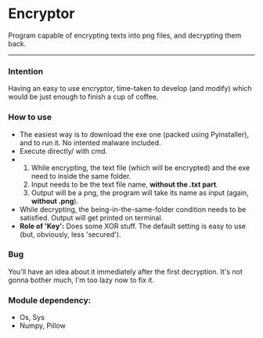 # Encryptor
Program capable of encrypting texts into png files, and decrypting them back. 

---

### Intention

Having an easy to use encryptor, time-taken to develop (and modify) which would be just enough to finish a cup of coffee.

### How to use 

* The easiest way is to download the exe one (packed using Pyinstaller), and to run it. No intented malware included.
* Execute directly/ with cmd.
* 1. While encrypting, the text file (which will be encrypted) and the exe need to inside the same folder. 
  2. Input needs to be the text file name, **without the .txt part**.
  3. Output will be a png, the program will take its name as input (again, **without .png**).
* While decrypting, the being-in-the-same-folder condition needs to be satisfied. Output will get printed on terminal.
* **Role of 'Key':** Does some XOR stuff. The default setting is easy to use (but, obviously, less 'secured'). 

### Bug

You'll have an idea about it immediately after the first decryption. It's not gonna bother much, I'm too lazy now to fix it. 

### Module dependency:

* Os, Sys
* Numpy, Pillow
